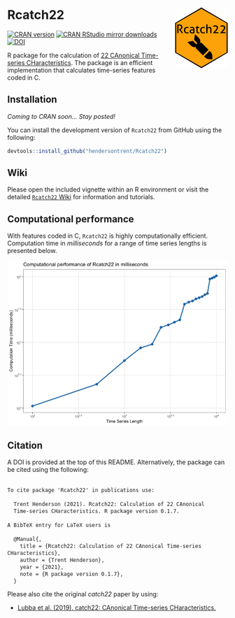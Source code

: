
# Rcatch22 <img src="man/figures/logo.png" align="right" width="120" />

[![CRAN
version](http://www.r-pkg.org/badges/version/Rcatch22)](http://www.r-pkg.org/pkg/Rcatch22)
[![CRAN RStudio mirror
downloads](http://cranlogs.r-pkg.org/badges/Rcatch22)](http://www.r-pkg.org/pkg/Rcatch22)
[![DOI](https://zenodo.org/badge/353530083.svg)](https://zenodo.org/badge/latestdoi/353530083)

R package for the calculation of [22 CAnonical Time-series
CHaracteristics](https://github.com/chlubba/catch22). The package is an
efficient implementation that calculates time-series features coded in
C.

## Installation

*Coming to CRAN soon… Stay posted\!*

You can install the development version of `Rcatch22` from GitHub using
the following:

``` r
devtools::install_github("hendersontrent/Rcatch22")
```

## Wiki

Please open the included vignette within an R environment or visit the
detailed [`Rcatch22`
Wiki](https://github.com/hendersontrent/Rcatch22/wiki) for information
and tutorials.

## Computational performance

With features coded in C, `Rcatch22` is highly computationally
efficient. Computation time in *milliseconds* for a range of time series
lengths is presented below.

![](README_files/figure-gfm/unnamed-chunk-4-1.png)<!-- -->

## Citation

A DOI is provided at the top of this README. Alternatively, the package
can be cited using the following:

``` 

To cite package 'Rcatch22' in publications use:

  Trent Henderson (2021). Rcatch22: Calculation of 22 CAnonical
  Time-series CHaracteristics. R package version 0.1.7.

A BibTeX entry for LaTeX users is

  @Manual{,
    title = {Rcatch22: Calculation of 22 CAnonical Time-series CHaracteristics},
    author = {Trent Henderson},
    year = {2021},
    note = {R package version 0.1.7},
  }
```

Please also cite the original *catch22* paper by using:

  - [Lubba et al. (2019). catch22: CAnonical Time-series
    CHaracteristics.](https://link.springer.com/article/10.1007/s10618-019-00647-x)
